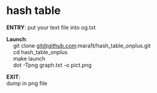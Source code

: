 # hash table
**ENTRY**:
  put your text file into og.txt 
  
  
**Launch**:  
    &emsp; git clone git@github.com:mara1t/hash_table_onplus.git  
    &emsp; cd hash_table_onplus  
    &emsp; make launch  
    &emsp; dot -Tpng graph.txt -o pict.png  
      
 
**EXIT**:  
  dump in png file

